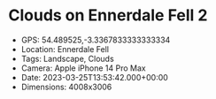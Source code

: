 # Clouds on Ennerdale Fell 2

- GPS: 54.489525,-3.3367833333333334
- Location: Ennerdale Fell
- Tags: Landscape, Clouds
- Camera: Apple iPhone 14 Pro Max
- Date: 2023-03-25T13:53:42.000+00:00
- Dimensions: 4008x3006

